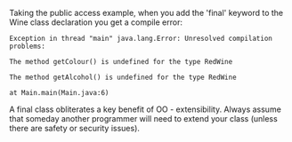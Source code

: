 Taking the public access example, when you add the 'final' keyword to the Wine class declaration you get a compile error:


	Exception in thread "main" java.lang.Error: Unresolved compilation problems: 

	The method getColour() is undefined for the type RedWine
	
	The method getAlcohol() is undefined for the type RedWine
	
	at Main.main(Main.java:6)

A final class obliterates a key benefit of OO - extensibility. Always assume that someday another programmer will need to extend your class (unless there are safety or security issues).
